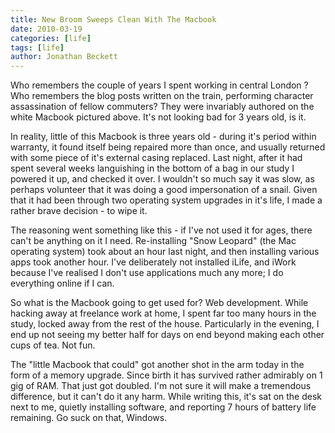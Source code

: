 ```yaml
---
title: New Broom Sweeps Clean With The Macbook
date: 2010-03-19
categories: [life]
tags: [life]
author: Jonathan Beckett
---
```


Who remembers the couple of years I spent working in central London ? Who remembers the blog posts written on the train, performing character assassination of fellow commuters? They were invariably authored on the white Macbook pictured above. It's not looking bad for 3 years old, is it.

In reality, little of this Macbook is three years old - during it's period within warranty, it found itself being repaired more than once, and usually returned with some piece of it's external casing replaced. Last night, after it had spent several weeks languishing in the bottom of a bag in our study I powered it up, and checked it over. I wouldn't so much say it was slow, as perhaps volunteer that it was doing a good impersonation of a snail. Given that it had been through two operating system upgrades in it's life, I made a rather brave decision - to wipe it.

The reasoning went something like this - if I've not used it for ages, there can't be anything on it I need. Re-installing "Snow Leopard" (the Mac operating system) took about an hour last night, and then installing various apps took another hour. I've deliberately not installed iLife, and iWork because I've realised I don't use applications much any more; I do everything online if I can.

So what is the Macbook going to get used for? Web development. While hacking away at freelance work at home, I spent far too many hours in the study, locked away from the rest of the house. Particularly in the evening, I end up not seeing my better half for days on end beyond making each other cups of tea. Not fun.

The "little Macbook that could" got another shot in the arm today in the form of a memory upgrade. Since birth it has survived rather admirably on 1 gig of RAM. That just got doubled. I'm not sure it will make a tremendous difference, but it can't do it any harm. While writing this, it's sat on the desk next to me, quietly installing software, and reporting 7 hours of battery life remaining. Go suck on that, Windows.